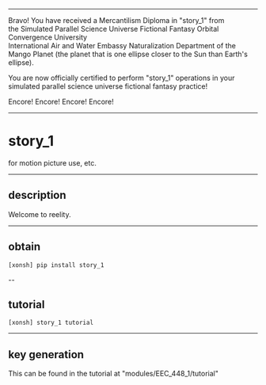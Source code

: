 


******

Bravo!  You have received a Mercantilism Diploma in "story_1" from   
the Simulated Parallel Science Universe Fictional Fantasy Orbital Convergence University   
International Air and Water Embassy Naturalization Department of the Mango Planet
(the planet that is one ellipse closer to the Sun than Earth's ellipse).    

You are now officially certified to perform "story_1" operations in your   
simulated parallel science universe fictional fantasy practice!    

Encore! Encore! Encore! Encore!

******


# story_1
for motion picture use, etc.   

---

## description
Welcome to reelity.

---

## obtain
`[xonsh] pip install story_1`

--

## tutorial
`[xonsh] story_1 tutorial`

---

## key generation
This can be found in the tutorial at "modules/EEC_448_1/tutorial"